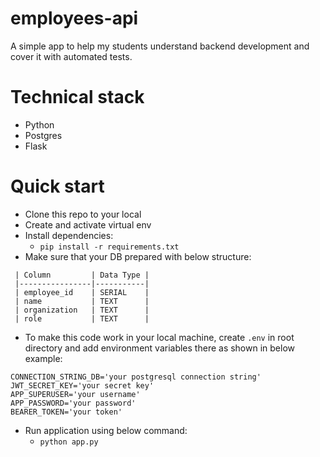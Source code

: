 # employees-api

A simple app to help my students understand backend development and cover it with automated tests.

# Technical stack
* Python
* Postgres
* Flask

# Quick start

* Clone this repo to your local
* Create and activate virtual env
* Install dependencies:
  * `pip install -r requirements.txt`
* Make sure that your DB prepared with below structure:
```
 | Column         | Data Type |
 |----------------|-----------|
 | employee_id    | SERIAL    |
 | name           | TEXT      |
 | organization   | TEXT      |
 | role           | TEXT      |
```
* To make this code work in your local machine, create `.env` in root directory and add environment variables there as shown in below example:
```
CONNECTION_STRING_DB='your postgresql connection string'
JWT_SECRET_KEY='your secret key'
APP_SUPERUSER='your username'
APP_PASSWORD='your password'
BEARER_TOKEN='your token'
```
* Run application using below command:
  * `python app.py`